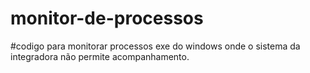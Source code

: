 # monitor-de-processos
#codigo para monitorar processos exe do windows onde o sistema da integradora não permite acompanhamento.
